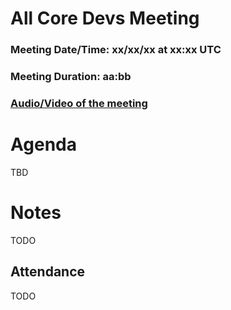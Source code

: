 # All Core Devs Meeting #
### Meeting Date/Time: xx/xx/xx at xx:xx UTC
### Meeting Duration: aa:bb
### [Audio/Video of the meeting]()

# Agenda
TBD

# Notes
TODO

## Attendance
TODO
